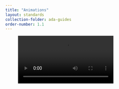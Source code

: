 ```yaml
---
title: "Animations"
layout: standards
collection-folder: ada-guides
order-number: 1.1
---
```


<!-- This section is required only once per page, before any videos appear. -->
<link type="text/css" rel="stylesheet" href="https://ozplayer.global.ssl.fastly.net/3.5/ozplayer-core/ozplayer.min.css" media="all" />
<link type="text/css" rel="stylesheet" href="https://ozplayer.global.ssl.fastly.net/3.5/ozplayer-skin/highlights-blue.css" media="all" />
<link type="text/css" rel="stylesheet" href="https://ozplayer.global.ssl.fastly.net/3.5/transcript.css" media="all" />
<script type="text/javascript" src="https://ozplayer.global.ssl.fastly.net/3.5/ozplayer-core/mediaelement.min.js"></script>

<!-- This section is per video -->
<figure id="Wheelchair maneuvering-container" class="ozplayer-container">
<div  data-responsive="Wheelchair maneuvering-container" data-controls="stack" class="ozplayer" id="Wheelchair maneuvering">
<video  controls="controls" preload="none">
<source src="https://www.youtube.com/watch?v=dF7et0KQ3rg" type="video/x-youtube"></source>
<div class="ozplayer-fallback"><ul><li><a href="https://www.youtube.com/watch?v=dF7et0KQ3rg">Video for playback</a></li></ul></div>
</video>
</div>
</figure>

<!-- This section is once per page, but after all the videos -->
<script type="text/javascript" src="https://ozplayer.global.ssl.fastly.net/3.5/ozplayer-core/ozplayer.free.js"></script>
<script type="text/javascript" src="https://ozplayer.global.ssl.fastly.net/3.5/ozplayer-lang/United States.js"></script>
<script type="text/javascript" src="https://ozplayer.global.ssl.fastly.net/3.5/config.js"></script>